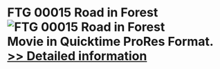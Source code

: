 # FTG 00015 Road in Forest<br />![FTG 00015 Road in Forest](https://mycommerce.akamaized.net/api/pimages/P300617855/BIG/300617855.JPG)<br />Movie in Quicktime ProRes Format.<br />[>> Detailed information](https://secure.shareit.com/shareit/product.html?productid=300617855&affiliateid=200057808)